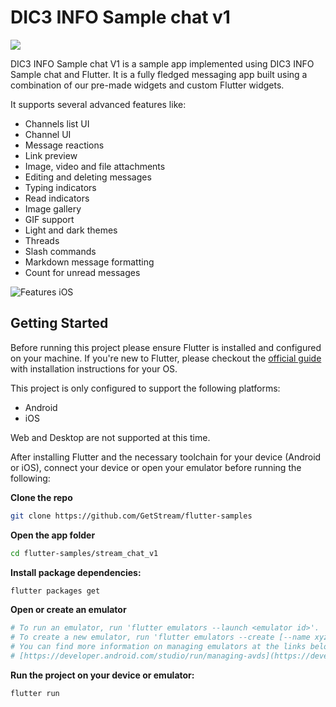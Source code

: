 # DIC3 INFO Sample chat v1

![](https://raw.githubusercontent.com/GetStream/flutter-samples/master/images/sdk_hero_v4.png)

DIC3 INFO Sample chat V1 is a sample app implemented using DIC3 INFO Sample chat and Flutter. It is a fully fledged messaging app built using a combination of our pre-made widgets and custom Flutter widgets. 

It supports several advanced features like:

- Channels list UI
- Channel UI
- Message reactions
- Link preview
- Image, video and file attachments
- Editing and deleting messages
- Typing indicators
- Read indicators
- Image gallery
- GIF support
- Light and dark themes
- Threads
- Slash commands
- Markdown message formatting
- Count for unread messages

![Features iOS](https://user-images.githubusercontent.com/20601437/110333493-eb023a80-8021-11eb-8fb1-b74f9ef37897.gif)

## Getting Started

Before running this project please ensure Flutter is installed and configured on your machine. If you're new to Flutter, please checkout the [official guide](https://flutter.dev/docs/get-started/install) with installation instructions for your OS. 

 

This project is only configured to support the following platforms:

- Android
- iOS

Web and Desktop are not supported at this time. 

After installing Flutter and the necessary toolchain for your device (Android or iOS), connect your device or open your emulator before running the following:

**Clone the repo**

```bash
git clone https://github.com/GetStream/flutter-samples
```

**Open the app folder** 

```bash
cd flutter-samples/stream_chat_v1
```

**Install package dependencies:**

```bash
flutter packages get 
```

**Open or create an emulator**

```bash
# To run an emulator, run 'flutter emulators --launch <emulator id>'.
# To create a new emulator, run 'flutter emulators --create [--name xyz]'.
# You can find more information on managing emulators at the links below:
# [https://developer.android.com/studio/run/managing-avds](https://developer.android.com/studio/run/managing-avds)[https://developer.android.com/studio/command-line/avdmanager](https://developer.android.com/studio/command-line/avdmanager)
```

**Run the project on your device or emulator:**

```bash
flutter run 
```

